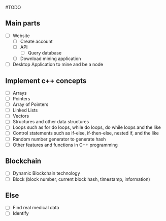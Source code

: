 #TODO
## Main parts
- [ ] Website
    - [ ] Create account
    - [ ] API
        - [ ] Query database
    - [ ] Download mining application
- [ ] Desktop Application to mine and be a node

## Implement c++ concepts
- [ ] Arrays
- [ ] Pointers
- [ ] Array of Pointers
- [ ] Linked Lists
- [ ] Vectors
- [ ] Structures and other data structures
- [ ] Loops such as for do loops, while do loops, do while loops and the like
- [ ] Control statements such as if-else, if-then-else, nested if, and the like
- [ ] Random number generator to generate hash
- [ ] Other features and functions in C++ programming

## Blockchain
- [ ] Dynamic Blockchain technology
- [ ] Block (block number, current block hash, timestamp, information)

## Else
- [ ] Find real medical data
- [ ] Identify 